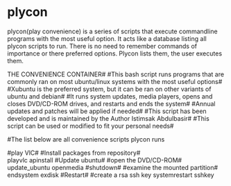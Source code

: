 # plycon
plycon(play convenience) is a series of scripts that execute commandline programs with the most useful option. It acts like a database listing all plycon scripts to run. There is no need to remember commands of importance or there preferred options. Plycon lists them, the user executes them.


THE CONVENIENCE CONTAINER#
#This bash script runs programs that are commonly ran on most ubuntu/linux systems with the most useful options#
#Xubuntu is the preferred system, but it can be ran on other variants of ubuntu and debian#
#It runs system updates, media players, opens and closes DVD/CD-ROM drives, and restarts and ends the system#
#Annual updates and patches will be applied if needed#
#This script has been developed and is maintained by the Author Istimsak Abdulbasir#
#This script can be used or modified to fit your personal needs#


#The list below are all convenience scripts plycon runs

#play VlC#			#Install packages from repository#			
playvlc				apinstall
#Update ubuntu#			#open the DVD/CD-ROM#
update_ubuntu			openmedia
#shutdown#			#examine the mounted partition#
endsystem			exdisk
#Restart#			#create a rsa ssh key
systemrestart 			sshkey
 
